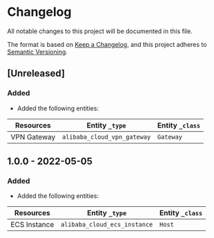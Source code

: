 # Changelog

All notable changes to this project will be documented in this file.

The format is based on [Keep a Changelog](https://keepachangelog.com/en/1.0.0/),
and this project adheres to
[Semantic Versioning](https://semver.org/spec/v2.0.0.html).

## [Unreleased]

### Added

- Added the following entities:

| Resources   | Entity `_type`              | Entity `_class` |
| ----------- | --------------------------- | --------------- |
| VPN Gateway | `alibaba_cloud_vpn_gateway` | `Gateway`       |

## 1.0.0 - 2022-05-05

### Added

- Added the following entities:

| Resources    | Entity `_type`               | Entity `_class` |
| ------------ | ---------------------------- | --------------- |
| ECS Instance | `alibaba_cloud_ecs_instance` | `Host`          |

